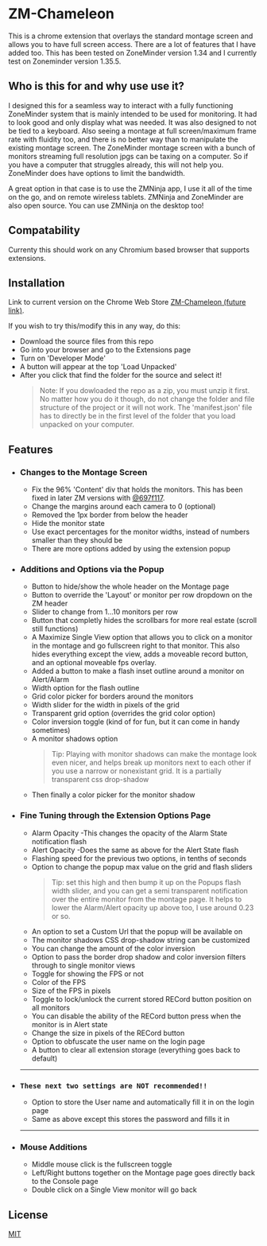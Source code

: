 # ZM-Chameleon

This is a chrome extension that overlays the standard montage screen and allows you to have full screen
access. There are a lot of features that I have added too. This has been tested on ZoneMinder version 1.34
and I currently test on Zoneminder version 1.35.5.

## Who is this for and why use use it?

I designed this for a seamless way to interact with a fully functioning ZoneMinder system that is mainly intended to be used for monitoring.
It had to look good and only display what was needed. It was also designed to not be tied to a keyboard. Also seeing a montage at full screen/maximum frame
rate with fluidity too, and there is no better way than to manipulate the existing montage screen. The ZoneMinder montage screen with
a bunch of monitors streaming full resolution jpgs can be taxing on a computer. So if you have a computer that struggles already, this will not
help you. ZoneMinder does have options to limit the bandwidth.

A great option in that case is to use the ZMNinja app, I use it all of the time on the go, and on remote wireless tablets. ZMNinja and ZoneMinder are also open source. 
You can use ZMNinja on the desktop too!
## Compatability

Currenty this should work on any Chromium based browser that supports extensions.
## Installation

Link to current version on the Chrome Web Store [ZM-Chameleon (future link)](https://nolink.yet).

If you wish to try this/modify this in any way, do this:
- Download the source files from this repo
- Go into your browser and go to the Extensions page
- Turn on 'Developer Mode'
- A button will appear at the top 'Load Unpacked'
- After you click that find the folder for the source and select it!
    > Note: If you dowloaded the repo as a zip, you must unzip it first. No matter how you do it though, do not change the folder and file structure of the project 
    or it will not work. The 'manifest.json' file has to directly be in the first level of the folder that you load unpacked on your computer.

## Features

- ### Changes to the Montage Screen
  - Fix the 96% 'Content' div that holds the monitors. This has been fixed in later ZM versions with
  <a href="https://github.com/ZoneMinder/zoneminder/commit/697f117ecdca63f080a6a07bdeaf6178592be231" target="_blank">@697f117</a>.
  - Change the margins around each camera to 0 (optional)
  - Removed the 1px border from below the header
  - Hide the monitor state
  - Use exact percentages for the monitor widths, instead of numbers smaller than they should be
  - There are more options added by using the extension popup

- ### Additions and Options via the Popup 
  - Button to hide/show the whole header on the Montage page
  - Button to override the 'Layout' or monitor per row dropdown on the ZM header
  - Slider to change from 1...10 monitors per row
  - Button that completly hides the scrollbars for more real estate (scroll still functions)
  - A Maximize Single View option that allows you to click on a monitor in the montage and go fullscreen
  right to that monitor. This also hides everything except the view, adds a moveable record button, and
  an optional moveable fps overlay.
  - Added a button to make a flash inset outline around a monitor on Alert/Alarm
  - Width option for the flash outline
  - Grid color picker for borders around the monitors
  - Width slider for the width in pixels of the grid
  - Transparent grid option (overrides the grid color option)
  - Color inversion toggle (kind of for fun, but it can come in handy sometimes)
  - A monitor shadows option
    > Tip: Playing with monitor shadows can make the montage look even nicer, and helps break up monitors next to each other if you use a narrow or nonexistant grid. It is a partially transparent css drop-shadow
  - Then finally a color picker for the monitor shadow
  
- ### Fine Tuning through the Extension Options Page
  - Alarm Opacity -This changes the opacity of the Alarm State notification flash
  - Alert Opacity -Does the same as above for the Alert State flash
  - Flashing speed for the previous two options, in tenths of seconds
  - Option to change the popup max value on the grid and flash sliders  
    > Tip: set this high and then bump it up on the Popups flash width slider, and you can get a semi transparent notification over the entire monitor from the montage page. It helps to lower the Alarm/Alert opacity up above too, I use around 0.23 or so.
  - An option to set a Custom Url that the popup will be available on
  - The monitor shadows CSS drop-shadow string can be customized
  - You can change the amount of the color inversion
  - Option to pass the border drop shadow and color inversion filters through to single monitor views
  - Toggle for showing the FPS or not
  - Color of the FPS
  - Size of the FPS in pixels
  - Toggle to lock/unlock the current stored RECord button position on all monitors
  - You can disable the ability of the RECord button press when the monitor is in Alert state
  - Change the size in pixels of the RECord button
  - Option to obfuscate the user name on the login page
  - A button to clear all extension storage (everything goes back to default)
  ---
- ### ```These next two settings are NOT recommended!!```
  - Option to store the User name and automatically fill it in on the login page
  - Same as above except this stores the password and fills it in
  ---

- ### Mouse Additions
  - Middle mouse click is the fullscreen toggle
  - Left/Right buttons together on the Montage page goes directly back to the Console page
  - Double click on a Single View monitor will go back
  
## License
[MIT](https://github.com/makers-mark/ZM-Chameleon/blob/master/LICENSE)
